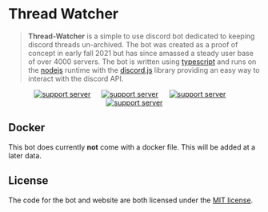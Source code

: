 # Thread Watcher

> **Thread-Watcher** is a simple to use discord bot dedicated to keeping discord threads un-archived. The bot was created as a proof of concept in early fall 2021 but has since amassed a steady user base of over 4000 servers. The bot is written using [typescript](https://www.typescriptlang.org/) and runs on the [nodejs](https://nodejs.org/en/) runtime with the [discord.js](https://discord.js.org/#/) library providing an easy way to interact with the discord API.

<div align="center">
	<a href="https://threadwatcher.xyz"><img src="https://img.shields.io/badge/Website-informational?style=for-the-badge" alt="support server" /></a>
	&emsp;
	<a href="https://threadwatcher.xyz/invite"><img src="https://img.shields.io/badge/Invite the official bot-informational?style=for-the-badge" alt="support server" /></a>
	&emsp;
	<a href="https://threadwatcher.xyz/devserver"><img src="https://img.shields.io/badge/Support%20Server-informational?style=for-the-badge" alt="support server" /></a>
    &emsp;
    <a href="https://threadwatcher.xyz/donate"><img src="https://img.shields.io/badge/Donations-informational?style=for-the-badge" alt="support server" /></a>
    <!-- Did I steal this directly from https://github.com/MarcusOtter/discord-needle/blob/main/README.md? Perhaps-->
</div>

## Docker
This bot does currently __not__ come with a docker file. This will be added at a later data.

## License
The code for the bot and website are both licensed under the [MIT license](https://github.com/ffamilyfriendly/Thread-Watcher/blob/main/LICENSE.md).